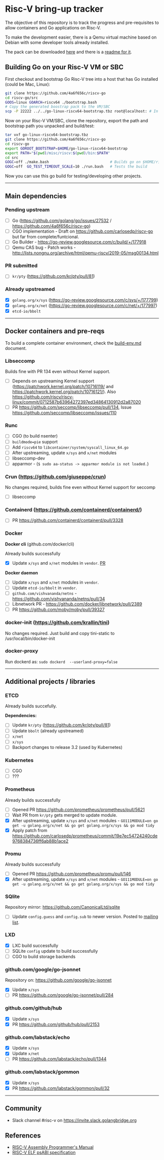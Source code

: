 # Risc-V bring-up tracker

The objective of this repository is to track the progress and pre-requisites to allow containers and Go applications on Risc-V.

To make the development easier, there is a Qemu virtual machine based on Debian with some developer tools already installed.

The pack can be downloaded [here](https://drive.google.com/open?id=1z8b45YFGTN7aVkqPJIRn3a8hU9bXFaXl) and there is a [readme for it](Qemu-VM.md).

## Building Go on your Risc-V VM or SBC

First checkout and bootstrap Go Risc-V tree into a host that has Go installed (could be Mac, Linux):

```bash
git clone https://github.com/4a6f656c/riscv-go
cd riscv-go/src
GOOS=linux GOARCH=riscv64 ./bootstrap.bash
# Copy the generated boostrap pack to the VM/SBC
scp -P 22222 ../../go-linux-riscv64-bootstrap.tbz root@localhost: # In case you use the VM provided above
```

Now on your Risc-V VM/SBC, clone the repository, export the path and bootstrap path you unpacked and build/test:

```bash
tar vxf go-linux-riscv64-bootstrap.tbz
git clone https://github.com/4a6f656c/riscv-go
cd riscv-go
export GOROOT_BOOTSTRAP=$HOME/go-linux-riscv64-bootstrap
export PATH="$(pwd)/misc/riscv:$(pwd)/bin:$PATH"
cd src
GOGC=off ./make.bash                            # Builds go on $HOME/riscv-go/bin that can be added to your path
GOGC=off  GO_TEST_TIMEOUT_SCALE=10 ./run.bash   # Tests the build
```

Now you can use this go build for testing/developing other projects.

--------------------------------------------------------------------------------

## Main dependencies

### Pending upstream

* [ ] Go (https://github.com/golang/go/issues/27532 / https://github.com/4a6f656c/riscv-go)
* [ ] CGO implementation - Draft on https://github.com/carlosedp/riscv-go but far from complete/funtcional.
* [ ] Go Builder - https://go-review.googlesource.com/c/build/+/177918
* [ ] Qemu CAS bug - Patch works - http://lists.nongnu.org/archive/html/qemu-riscv/2019-05/msg00134.html

### PR submitted

* [ ] `kr/pty` (https://github.com/kr/pty/pull/81)

### Already upstreamed

* [x] `golang.org/x/sys` (https://go-review.googlesource.com/c/sys/+/177799)
* [x] `golang.org/x/net` (https://go-review.googlesource.com/c/net/+/177997)
* [x] `etcd-io/bbolt`

--------------------------------------------------------------------------------

## Docker containers and pre-reqs

To build a complete container environment, check the [build-env.md](build-env.md) document.

### Libseccomp

Builds fine with PR 134 even without Kernel support.

* [ ] Depends on upstreaming Kernel support (https://patchwork.kernel.org/patch/10716119/ and https://patchwork.kernel.org/patch/10716121/). Also https://github.com/riscv/riscv-linux/commit/0712587b63964272397ed34864130912d2a87020
* [ ] PR https://github.com/seccomp/libseccomp/pull/134, Issue https://github.com/seccomp/libseccomp/issues/110

### Runc

* [ ] CGO (to build nsenter)
* [ ] `buildmode=pie` support
* [ ] Add `riscv64` to `libcontainer/system/syscall_linux_64.go`
* [ ] After upstreaming, update `x/sys` and `x/net` modules
* [ ] libseccomp-dev
* [ ] apparmor - (`$ sudo aa-status -> apparmor module is not loaded.`)

### Crun (https://github.com/giuseppe/crun)

No changes required, builds fine even without Kernel support for seccomp

* [ ] libseccomp

### Containerd (https://github.com/containerd/containerd/)

* [ ] PR https://github.com/containerd/containerd/pull/3328

### Docker

**Docker cli** (github.com/docker/cli)

Already builds successfully

* [x] Update `x/sys` and `x/net` modules in `vendor`. [PR](https://github.com/docker/cli/pull/1926)

**Docker daemon**

* [ ] Update `x/sys` and `x/net` modules in `vendor`.
* [ ] Update `etcd-io/bbolt` in `vendor`.
* [ ] `github.com/vishvananda/netns` - https://github.com/vishvananda/netns/pull/34
* [ ] Libnetwork PR - https://github.com/docker/libnetwork/pull/2389
* [ ] PR https://github.com/moby/moby/pull/39327

### docker-init (https://github.com/krallin/tini)

No changes required. Just build and copy tini-static to /usr/local/bin/docker-init

### docker-proxy

Run dockerd as: `sudo dockerd  --userland-proxy=false`

--------------------------------------------------------------------------------

## Additional projects / libraries

### ETCD

Already builds succefully.

**Dependencies:**

* [ ] Update `kr/pty` (https://github.com/kr/pty/pull/81)
* [ ] Update `bbolt` (already upstreamed)
* [ ] `x/net`
* [ ] `x/sys`
* [ ] Backport changes to release 3.2 (used by Kubernetes)

### Kubernetes

* [ ] CGO
* [ ] ???

### Prometheus

Already builds successfully

* [ ] Opened PR https://github.com/prometheus/prometheus/pull/5621
* [ ] Wait PR from `kr/pty` gets merged to update module.
* [x] After upstreaming, update `x/sys` and `x/net` modules - `GO111MODULE=on go get -u golang.org/x/net && go get golang.org/x/sys && go mod tidy`
* [x] Apply patch from https://github.com/carlosedp/prometheus/commit/19e7ec54724240cde9768384736ff6ab88b1ace2

### Promu

Already builds successfully

* [ ] Opened PR https://github.com/prometheus/promu/pull/146
* [x] After upstreaming, update `x/sys` and `x/net` modules - `GO111MODULE=on go get -u golang.org/x/net && go get golang.org/x/sys && go mod tidy`

### SQlite

Repository mirror: https://github.com/CanonicalLtd/sqlite

* [ ] Update `config.guess` and `config.sub` to newer version. Posted to [mailing list](https://www.mail-archive.com/sqlite-users@mailinglists.sqlite.org/msg115489.html).

### LXD

* [x] LXC build successfully
* [ ] SQLite `config` update to build successfully
* [ ] CGO to build storage backends

### github.com/google/go-jsonnet

Repository on: https://github.com/google/go-jsonnet

* [x] Update `x/sys`
* [ ] PR https://github.com/google/go-jsonnet/pull/284

### github.com/github/hub

* [x] Update `x/sys`
* [x] PR https://github.com/github/hub/pull/2153

### github.com/labstack/echo

* [x] Update `x/sys`
* [x] Update `x/net`
* [ ] PR https://github.com/labstack/echo/pull/1344

### github.com/labstack/gommon

* [x] Update `x/sys`
* [x] PR https://github.com/labstack/gommon/pull/32

--------------------------------------------------------------------------------

## Community

* Slack channel #risc-v on https://invite.slack.golangbridge.org

## References

* [RISC-V Assembly Programmer's Manual](https://github.com/riscv/riscv-asm-manual/blob/master/riscv-asm.md)
* [RISC-V ELF psABI specification](https://github.com/riscv/riscv-elf-psabi-doc/blob/master/riscv-elf.md)